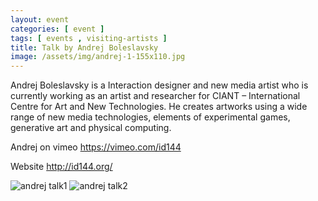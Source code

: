 ```yaml
---
layout: event
categories: [ event ]
tags: [ events , visiting-artists ]
title: Talk by Andrej Boleslavsky
image: /assets/img/andrej-1-155x110.jpg
---
```


Andrej Boleslavsky is a Interaction designer and new media artist who is currently working as an artist and researcher for CIANT – International Centre for Art and New Technologies. He creates artworks using a wide range of new media technologies, elements of experimental games, generative art and physical computing.
<!--more-->
Andrej on vimeo https://vimeo.com/id144

Website http://id144.org/

![andrej talk1]({{site.baseurl}}/assets/img/andrej-1.jpg)
![andrej talk2]({{site.baseurl}}/assets/img/andrej-2.jpg)
